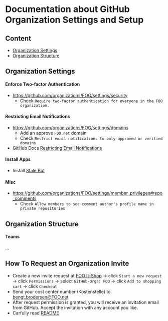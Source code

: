 # Documentation about GitHub Organization Settings and Setup

## Content
* [Organization Settings](https://github.com/FOO/github/edit/main/README.md#organization-settings)
* [Organization Structure](https://github.com/FOO/github/edit/main/README.md#organization-structure)


## Organization Settings

#### Enforce Two-factor Authentication
* https://github.com/organizations/FOO/settings/security
  * Check `Require two-factor authentication for everyone in the FOO organization.` 

#### Restricting Email Notifications
* https://github.com/organizations/FOO/settings/domains
  *  Add an approve `FOO.net` domain
  *  Check `Restrict email notifications to only approved or verified domains`
* GitHub Docs [Restricting Email Notifications](https://docs.github.com/en/enterprise-server@3.4/organizations/keeping-your-organization-secure/managing-security-settings-for-your-organization/restricting-email-notifications-for-your-organization#restricting-email-notifications)

#### Install Apps
* Install [Stale Bot](https://github.com/marketplace/stale)

#### Misc
* https://github.com/organizations/FOO/settings/member_privileges#repo_comments
  * Check `Allow members to see comment author's profile name in private repositories`



## Organization Structure

#### Teams
...


## How To Request an Organization Invite
* Create a new invite request at [FOO It-Shop](https://it-shop.FOO.com/) -> click `Start a new request` -> click `Permissions` -> select `GitHub-Orga: FOO` -> click `Add to shopping cart` -> click `Checkout`
* Send your cost center number (Kostenstelle) to bengt.brodersen@FOO.net
* After request permission is granted, you will receive an invitation email from GitHub. Accept the invitation with any account you like.
* Carfully read [README](README.md)

